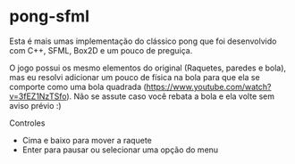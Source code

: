 # pong-sfml

Esta é mais umas implementação do clássico pong que foi desenvolvido com C++, 
SFML, Box2D e um pouco de preguiça.

O jogo possui os mesmo elementos do original (Raquetes, paredes e bola), mas eu
resolvi adicionar um pouco de física na bola para que ela se comporte como uma
bola quadrada (https://www.youtube.com/watch?v=3fEZ1NzTSfo). Não se assute caso
você rebata a bola e ela volte sem aviso prévio :)

Controles

- Cima e baixo para mover a raquete
- Enter para pausar ou selecionar uma opção do menu